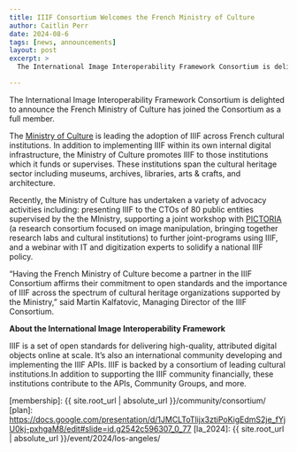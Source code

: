 ```yaml
---
title: IIIF Consortium Welcomes the French Ministry of Culture
author: Caitlin Perr
date: 2024-08-6
tags: [news, announcements]
layout: post
excerpt: >
  The International Image Interoperability Framework Consortium is delighted to announce the French Ministry of Culture is a new member. 

---
```


The International Image Interoperability Framework Consortium is delighted to announce the French Ministry of Culture has joined the Consortium as a full member. 

The [Ministry of Culture](https://www.culture.gouv.fr/en) is leading the adoption of IIIF across French cultural institutions. In addition to implementing IIIF within its own internal digital infrastructure, the Ministry of Culture promotes IIIF to those institutions which it funds or supervises. These institutions span the cultural heritage sector including museums, archives, libraries, arts & crafts, and architecture. 

Recently, the Ministry of Culture has undertaken a variety of advocacy activities including: presenting IIIF to the CTOs of 80 public entities supervised by the the MInistry, supporting a joint workshop with [PICTORIA](https://pictoria.hypotheses.org/category/appels/appels-a-contribution) (a research consortium focused on image manipulation, bringing together research labs and cultural institutions)  to further joint-programs using IIIF, and a webinar with IT and digitization experts to solidify a national IIIF policy. 

“Having the French Ministry of Culture become a partner in the IIIF Consortium affirms their commitment to open standards and the importance of IIIF across the spectrum of cultural heritage organizations supported by the Ministry,” said Martin Kalfatovic, Managing Director of the IIIF Consortium.

**About the International Image Interoperability Framework**

IIIF is a set of open standards for delivering high-quality, attributed digital objects online at scale. It’s also an international community developing and implementing the IIIF APIs. IIIF is backed by a consortium of leading cultural institutions.In addition to supporting the IIIF community financially, these institutions contribute to the APIs, Community Groups, and more.



[membership]: {{ site.root_url | absolute_url }}/community/consortium/
[plan]: https://docs.google.com/presentation/d/1JMCLToTlijx3ztiPoKigEdmS2je_fYjU0kj-pxhgaM8/edit#slide=id.g2542c596307_0_77
[la_2024]: {{ site.root_url | absolute_url }}/event/2024/los-angeles/